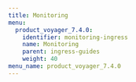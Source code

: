 ```yaml
---
title: Monitoring
menu:
  product_voyager_7.4.0:
    identifier: monitoring-ingress
    name: Monitoring
    parent: ingress-guides
    weight: 40
menu_name: product_voyager_7.4.0
---
```



